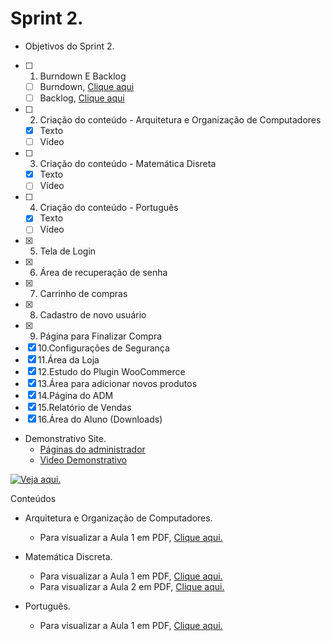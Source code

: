 # Sprint 2.
 
 
 * Objetivos do Sprint 2.

- [ ] 1. Burndown E Backlog
   - [ ] Burndown, [Clique aqui]()
   - [ ] Backlog, [Clique aqui]()
- [ ] 2. Criação do conteúdo - Arquitetura e Organização de Computadores
   * [x] Texto
   * [ ] Vídeo
- [ ] 3. Criação do conteúdo - Matemática Disreta
   * [x] Texto
   * [ ] Vídeo
- [ ] 4. Criação do conteúdo - Português
   * [x] Texto
   * [ ] Vídeo
- [x] 5. Tela de Login
- [x] 6. Área de recuperação de senha
- [x] 7. Carrinho de compras
- [x] 8. Cadastro de novo usuário
- [x] 9. Página para Finalizar Compra
- [x] 10.Configurações de Segurança
- [x] 11.Área da Loja
- [x] 12.Estudo do Plugin WooCommerce
- [x] 13.Área para adicionar novos produtos
- [x] 14.Página do ADM
- [x] 15.Relatório de Vendas
- [x] 16.Área do Aluno (Downloads)

* Demonstrativo Site.
   * [Páginas do administrador](https://github.com/HarielThums/ProjetoIntegrador01/tree/main/Sprint2/Site/Imagens%20Site)
   * [Video Demonstrativo](https://www.youtube.com/embed/G75YrICEaOg)

[![Veja aqui.](https://i.imgur.com/Mhzeb1E.png)](https://www.youtube.com/embed/G75YrICEaOg)

 Conteúdos 


* Arquitetura e Organização de Computadores.
   * Para visualizar a Aula 1 em PDF,  [Clique aqui.](https://github.com/HarielThums/ProjetoIntegrador01/blob/main/Sprint2/Conte%C3%BAdos/AOC/Arquitetura%20e%20Organiza%C3%A7%C3%A3o%20de%20Computadores.pdf)

* Matemática Discreta.
   * Para visualizar a Aula 1 em PDF,  [Clique aqui.](https://github.com/HarielThums/ProjetoIntegrador01/blob/main/Sprint2/Conte%C3%BAdos/Matem%C3%A1tica%20Discreta/Matem%C3%A1tica%20Discreta01.pdf)
   * Para visualizar a Aula 2 em PDF,  [Clique aqui.](https://github.com/HarielThums/ProjetoIntegrador01/blob/main/Sprint2/Conte%C3%BAdos/Matem%C3%A1tica%20Discreta/Matem%C3%A1tica%20Discreta02.pdf)

* Português.
   * Para visualizar a Aula 1 em PDF,  [Clique aqui.](https://github.com/HarielThums/ProjetoIntegrador01/blob/main/Sprint2/Conte%C3%BAdos/Portugu%C3%AAs/Portugu%C3%AAs.docx.pdf)